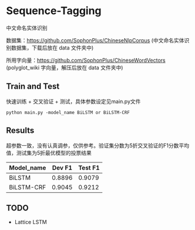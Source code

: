 # Sequence-Tagging

中文命名实体识别

数据集：https://github.com/SophonPlus/ChineseNlpCorpus (中文命名实体识别数据集，下载后放在 data 文件夹中)

所用字向量：https://github.com/SophonPlus/ChineseWordVectors (polyglot_wiki 字向量，解压后放在 data 文件夹中)

## Train and Test
快速训练 + 交叉验证 + 测试，具体参数设定见main.py文件
````
python main.py -model_name BiLSTM or BiLSTM-CRF
````

## Results
超参数一致，没有认真调参，仅供参考。验证集分数为5折交叉验证的F1分数平均值，测试集为5折最优模型的投票结果

| Model_name  | Dev F1 | Test F1 |
| ------------- | ---- | ---- | 
| BiLSTM | 0.8896 | 0.9079 |
| BiLSTM-CRF | 0.9045  | 0.9212 |

## TODO
- Lattice LSTM

